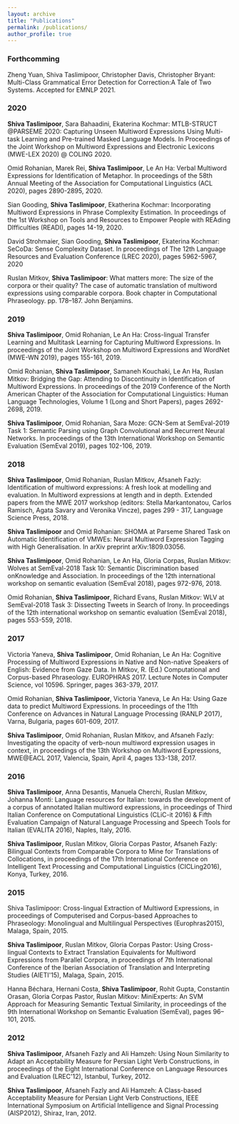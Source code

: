 ```yaml
---
layout: archive
title: "Publications"
permalink: /publications/
author_profile: true
---
```


### Forthcomming

Zheng Yuan, Shiva Taslimipoor, Christopher Davis, Christopher Bryant: Multi-Class Grammatical Error Detection for Correction:A Tale of Two Systems. Accepted for EMNLP 2021.

### 2020

__Shiva Taslimipoor__, Sara Bahaadini, Ekaterina Kochmar: MTLB-STRUCT @PARSEME 2020: Capturing Unseen Multiword Expressions Using Multi-task Learning and Pre-trained Masked Language Models. In Proceedings of the Joint Workshop on Multiword Expressions and Electronic Lexicons (MWE-LEX 2020) @ COLING 2020.

Omid Rohanian, Marek Rei, __Shiva Taslimipoor__, Le An Ha: Verbal Multiword Expressions for Identification of Metaphor. In proceedings of the 58th Annual Meeting of the Association for Computational Linguistics (ACL 2020), pages 2890-2895, 2020.

Sian Gooding, __Shiva Taslimipoor__, Ekatherina Kochmar: Incorporating Multiword Expressions in Phrase Complexity Estimation. In proceedings of the 1st Workshop on Tools and Resources to Empower People with REAding DIfficulties (READI), pages 14-19, 2020.

David Strohmaier, Sian Gooding, __Shiva Taslimipoor__, Ekaterina Kochmar: SeCoDa: Sense Complexity Dataset. In proceedings of The 12th Language Resources and Evaluation Conference (LREC 2020), pages 5962-5967, 2020

Ruslan Mitkov, __Shiva Taslimipoor__: What matters more: The size of the corpora or their quality? The case of automatic translation of multiword expressions using comparable corpora. Book chapter in Computational Phraseology. pp. 178–187. John Benjamins.


### 2019

__Shiva Taslimipoor__, Omid Rohanian, Le An Ha: Cross-lingual Transfer Learning and Multitask Learning for Capturing Multiword Expressions. In proceedings of the Joint Workshop on Multiword Expressions and WordNet (MWE-WN 2019), pages 155-161, 2019.

Omid Rohanian, __Shiva Taslimipoor__, Samaneh Kouchaki, Le An Ha, Ruslan Mitkov: Bridging the Gap: Attending to Discontinuity in Identification of Multiword Expressions. In proceedings of the 2019 Conference of the North American Chapter of the Association for Computational Linguistics: Human Language Technologies, Volume 1 (Long and Short Papers), pages 2692-2698, 2019.

__Shiva Taslimipoor__, Omid Rohanian, Sara Moze: GCN-Sem at SemEval-2019 Task 1: Semantic Parsing using Graph Convolutional and Recurrent Neural Networks. In proceedings of the 13th International Workshop on Semantic Evaluation (SemEval 2019), pages 102-106, 2019.


### 2018

__Shiva Taslimipoor__, Omid Rohanian, Ruslan Mitkov, Afsaneh Fazly: Identification of multiword expressions: A fresh look at modelling and evaluation. In Multiword expressions at length and in depth. Extended papers from the MWE 2017 workshop (editors: Stella Markantonatou, Carlos Ramisch, Agata Savary and Veronika Vincze), pages 299 - 317, Language Science Press, 2018.

__Shiva Taslimipoor__ and Omid Rohanian: SHOMA at Parseme Shared Task on Automatic Identification of VMWEs: Neural Multiword Expression Tagging with High Generalisation. In arXiv preprint arXiv:1809.03056.

__Shiva Taslimipoor__, Omid Rohanian, Le An Ha, Gloria Corpas, Ruslan Mitkov: Wolves at SemEval-2018 Task 10: Semantic Discrimination based onKnowledge and Association. In proceedings of the 12th international workshop on semantic evaluation (SemEval 2018), pages 972-976, 2018.

Omid Rohanian, __Shiva Taslimipoor__, Richard Evans, Ruslan Mitkov: WLV at SemEval-2018 Task 3: Dissecting Tweets in Search of Irony. In proceedings of the 12th international workshop on semantic evaluation (SemEval 2018), pages 553-559, 2018.

### 2017

Victoria Yaneva, __Shiva Taslimipoor__, Omid Rohanian, Le An Ha: Cognitive Processing of Multiword Expressions in Native and Non-native Speakers of English: Evidence from Gaze Data. In Mitkov, R. (Ed.) Computational and Corpus-based Phraseology. EUROPHRAS 2017. Lecture Notes in Computer Science, vol 10596. Springer, pages 363-379, 2017.

Omid Rohanian, __Shiva Taslimipoor__, Victoria Yaneva, Le An Ha: Using Gaze data to predict Multiword Expressions. In proceedings of the 11th Conference on Advances in Natural Language Processing (RANLP 2017), Varna, Bulgaria, pages 601-609, 2017.

__Shiva Taslimipoor__, Omid Rohanian, Ruslan Mitkov, and Afsaneh Fazly: Investigating the opacity of verb-noun multiword expression usages in context, in proceedings of the 13th Workshop on Multiword Expressions, MWE@EACL 2017, Valencia, Spain, April 4, pages 133-138, 2017.

### 2016 

__Shiva Taslimipoor__, Anna Desantis, Manuela Cherchi, Ruslan Mitkov, Johanna Monti: Language resources for Italian: towards the development of a corpus of annotated Italian multiword expressions, in proceedings of Third Italian Conference on Computational Linguistics (CLiC-it 2016) & Fifth Evaluation Campaign of Natural Language Processing and Speech Tools for Italian (EVALITA 2016), Naples, Italy, 2016.

__Shiva Taslimipoor__, Ruslan Mitkov, Gloria Corpas Pastor, Afsaneh Fazly: Bilingual Contexts from Comparable Corpora to Mine for Translations of Collocations, in proceedings of the 17th International Conference on Intelligent Text Processing and Computational Linguistics (CICLing2016), Konya, Turkey, 2016.

### 2015 

Shiva Taslimipoor: Cross-lingual Extraction of Multiword Expressions, in proceedings of Computerised and Corpus-based Approaches to Phraseology: Monolingual and Multilingual Perspectives (Europhras2015), Malaga, Spain, 2015.

__Shiva Taslimipoor__, Ruslan Mitkov, Gloria Corpas Pastor: Using Cross-lingual Contexts to Extract Translation Equivalents for Multiword Expressions from Parallel Corpora, in proceedings of 7th International Conference of the Iberian Association of Translation and Interpreting Studies (AIETI'15), Malaga, Spain, 2015.

Hanna Béchara, Hernani Costa, __Shiva Taslimipoor__, Rohit Gupta, Constantin Orasan, Gloria Corpas Pastor, Ruslan Mitkov: MiniExperts: An SVM Approach for Measuring Semantic Textual Similarity, in proceedings of the 9th International Workshop on Semantic Evaluation (SemEval), pages 96– 101, 2015.

### 2012

__Shiva Taslimipoor__, Afsaneh Fazly and Ali Hamzeh: Using Noun Similarity to Adapt an Acceptability Measure for Persian Light Verb Constructions, in proceedings of the Eight International Conference on Language Resources and Evaluation (LREC'12), Istanbul, Turkey, 2012.

__Shiva Taslimipoor__, Afsaneh Fazly and Ali Hamzeh: A Class-based Acceptability Measure for Persian Light Verb Constructions, IEEE International Symposium on Artificial Intelligence and Signal Processing (AISP2012), Shiraz, Iran, 2012.
